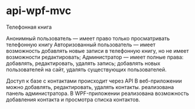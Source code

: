 # api-wpf-mvc
Телефонная книга

Анонимный пользователь — имеет право только просматривать телефонную книгу
Авторизованный пользователь — имеет возможность добавлять новые записи в телефонную книгу, но не имеет возможности редактировать;
Администратор — имеет полные права: добавлять, редактировать, удалять запись; добавлять новых пользователей на сайт, удалять существующих пользователей.

Доступ к базе с контактами происходит через API
В веб-приложении можно добавлять, редактировать, удалять контакты. реализована панель администратора.
В WPF-приложении реализована возможность добавления контакта и просмотра списка контактов.
